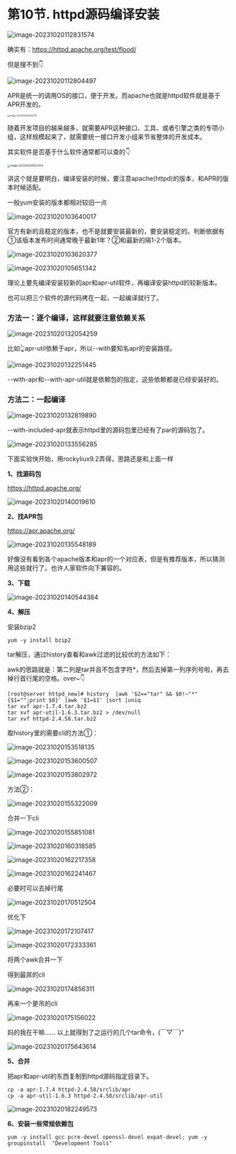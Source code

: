 # 第10节. httpd源码编译安装





![image-20231020112831574](10-httpd源码编译安装.assets/image-20231020112831574.png)

确实有：https://httpd.apache.org/test/flood/

但是搜不到👇

![image-20231020112804497](10-httpd源码编译安装.assets/image-20231020112804497.png)







APR是统一的调用OS的接口，便于开发。而apache也就是httpd软件就是基于APR开发的。

<img src="10-httpd源码编译安装.assets/image-20231020095437175.png" alt="image-20231020095437175" style="zoom:33%;" />

随着开发项目的越来越多，就需要APR这种接口、工具、或者引擎之类的专项小组，这样规模起来了，就需要统一接口开发小组来节省整体的开发成本。



其实软件是否基于什么软件通常都可以查的👇

<img src="10-httpd源码编译安装.assets/image-20231020100022104.png" alt="image-20231020100022104" style="zoom:40%;" />



讲这个就是要明白，编译安装的时候，要注意apache(httpd)的版本，和APR的版本时候适配。



一般yum安装的版本都相对较旧一点

![image-20231020103640017](10-httpd源码编译安装.assets/image-20231020103640017.png)

官方有新的且稳定的版本，也不是就要安装最新的，要安装稳定的。判断依据有①该版本发布时间通常晚于最新1年？②和最新的隔1-2个版本。

![image-20231020103620377](10-httpd源码编译安装.assets/image-20231020103620377.png)







![image-20231020105651342](10-httpd源码编译安装.assets/image-20231020105651342.png)

理论上要先编译安装较新的apr和apr-util软件，再编译安装httpd的较新版本。

也可以把三个软件的源代码拷在一起，一起编译就行了。





### 方法一：逐个编译，这样就要注意依赖关系

![image-20231020132054259](10-httpd源码编译安装.assets/image-20231020132054259.png)

比如👆apr-util依赖于apr，所以--with要知名apr的安装路径。

![image-20231020132251445](10-httpd源码编译安装.assets/image-20231020132251445.png)

--with-apr和--with-apr-util就是依赖包的指定，这些依赖都是已经安装好的。



### 方法二：一起编译

![image-20231020132819890](10-httpd源码编译安装.assets/image-20231020132819890.png)

--with-included-apr就表示httpd里的源码包里已经有了par的源码包了。

![image-20231020133556285](10-httpd源码编译安装.assets/image-20231020133556285.png)



下面实验快开始，用rockyliux9.2弄得，思路还是和上面一样

**1、找源码包**

https://httpd.apache.org/

![image-20231020140019610](10-httpd源码编译安装.assets/image-20231020140019610.png)



**2、找APR包**

https://apr.apache.org/

![image-20231020135548189](10-httpd源码编译安装.assets/image-20231020135548189.png)

好像没有看到各个apache版本和apr的一个对应表，但是有推荐版本，所以猜测用这些就行了。也许人家软件向下兼容的。



**3、下载**

![image-20231020140544384](10-httpd源码编译安装.assets/image-20231020140544384.png)



**4、解压**

安装bzip2

```
yum -y install bzip2
```

tar解压，通过history查看和awk过滤的比较优的方法如下： 

awk的思路就是：第二列是tar并且不包含字符*，然后去掉第一列序列号啦，再去掉行首行尾的空格。over~👇

```shell
[root@server httpd_new]# history  |awk '$2=="tar" && $0!~"*" {$1="";print $0}' |awk '$1=$1' |sort |uniq
tar xvf apr-1.7.4.tar.bz2
tar xvf apr-util-1.6.3.tar.bz2 > /dev/null
tar xvf httpd-2.4.58.tar.bz2

```

取history里的需要cli的方法①：

![image-20231020153518135](10-httpd源码编译安装.assets/image-20231020153518135.png)

![image-20231020153600507](10-httpd源码编译安装.assets/image-20231020153600507.png)

![image-20231020153802972](10-httpd源码编译安装.assets/image-20231020153802972.png)

方法②：

![image-20231020155322009](10-httpd源码编译安装.assets/image-20231020155322009.png)

合并一下cli

![image-20231020155851081](10-httpd源码编译安装.assets/image-20231020155851081.png)



![image-20231020160318585](10-httpd源码编译安装.assets/image-20231020160318585.png)



![image-20231020162217358](10-httpd源码编译安装.assets/image-20231020162217358.png)

![image-20231020162241467](10-httpd源码编译安装.assets/image-20231020162241467.png)

必要时可以去掉行尾



![image-20231020170512504](10-httpd源码编译安装.assets/image-20231020170512504.png)



优化下

![image-20231020172107417](10-httpd源码编译安装.assets/image-20231020172107417.png)

![image-20231020172333361](10-httpd源码编译安装.assets/image-20231020172333361.png)

将两个awk合并一下



得到最屌的cli

![image-20231020174856311](10-httpd源码编译安装.assets/image-20231020174856311.png)

再来一个更吊的cli

![image-20231020175156022](10-httpd源码编译安装.assets/image-20231020175156022.png)



妈的我在干嘛...... 以上就得到了之运行的几个tar命令，(￣▽￣)"

![image-20231020175643614](10-httpd源码编译安装.assets/image-20231020175643614.png)



**5、合并**

把apr和apr-util的东西复制到httpd源码指定目录下。

```
cp -a apr-1.7.4 httpd-2.4.58/srclib/apr
cp -a apr-util-1.6.3 httpd-2.4.58/srclib/apr-util
```

![image-20231020182249573](10-httpd源码编译安装.assets/image-20231020182249573.png)



**6、安装一些常规依赖包**

```shell
yum -y install gcc pcre-devel openssl-devel expat-devel; yum -y groupinstall  "Development Tools"

```


